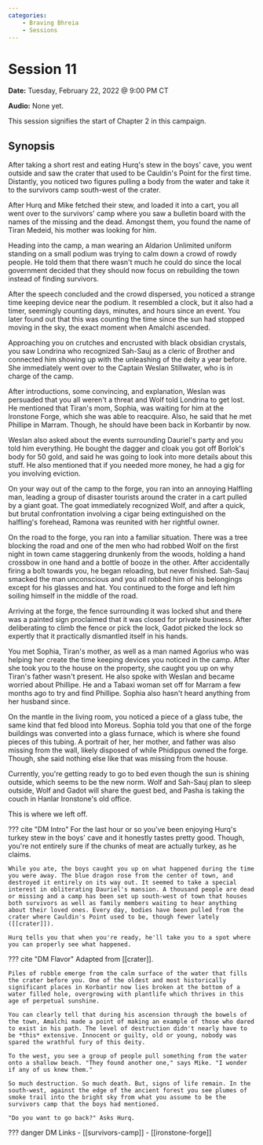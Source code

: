 ```yaml
---
categories:
    - Braving Bhreia
    - Sessions
---
```

# Session 11

**Date:** Tuesday, February 22, 2022 @ 9:00 PM CT

**Audio:** None yet.

This session signifies the start of Chapter 2 in this campaign.

## Synopsis

After taking a short rest and eating Hurq's stew in the boys' cave, you went outside and saw the crater that used to be Cauldin's Point for the first time. Distantly, you noticed two figures pulling a body from the water and take it to the survivors camp south-west of the crater.

After Hurq and Mike fetched their stew, and loaded it into a cart, you all went over to the survivors' camp where you saw a bulletin board with the names of the missing and the dead. Amongst them, you found the name of Tiran Medeid, his mother was looking for him.

Heading into the camp, a man wearing an Aldarion Unlimited uniform standing on a small podium was trying to calm down a crowd of rowdy people. He told them that there wasn't much he could do since the local government decided that they should now focus on rebuilding the town instead of finding survivors.

After the speech concluded and the crowd dispersed, you noticed a strange time keeping device near the podium. It resembled a clock, but it also had a timer, seemingly counting days, minutes, and hours since an event. You later found out that this was counting the time since the sun had stopped moving in the sky, the exact moment when Amalchi ascended.

Approaching you on crutches and encrusted with black obsidian crystals, you saw Londrina who recognized Sah-Sauj as a cleric of Brother and connected him showing up with the unleashing of the deity a year before. She immediately went over to the Captain Weslan Stillwater, who is in charge of the camp.

After introductions, some convincing, and explanation, Weslan was persuaded that you all weren't a threat and Wolf told Londrina to get lost. He mentioned that Tiran's mom, Sophia, was waiting for him at the Ironstone Forge, which she was able to reacquire. Also, he said that he met Phillipe in Marram. Though, he should have been back in Korbantir by now.

Weslan also asked about the events surrounding Dauriel's party and you told him everything. He bought the dagger and cloak you got off Borlok's body for 50 gold, and said he was going to look into more details about this stuff. He also mentioned that if you needed more money, he had a gig for you involving eviction.

On your way out of the camp to the forge, you ran into an annoying Halfling man, leading a group of disaster tourists around the crater in a cart pulled by a giant goat. The goat immediately recognized Wolf, and after a quick, but brutal confrontation involving a cigar being extinguished on the halfling's forehead, Ramona was reunited with her rightful owner.

On the road to the forge, you ran into a familiar situation. There was a tree blocking the road and one of the men who had robbed Wolf on the first night in town came staggering drunkenly from the woods, holding a hand crossbow in one hand and a bottle of booze in the other. After accidentally firing a bolt towards you, he began reloading, but never finished. Sah-Sauj smacked the man unconscious and you all robbed him of his belongings except for his glasses and hat. You continued to the forge and left him soiling himself in the middle of the road.

Arriving at the forge, the fence surrounding it was locked shut and there was a painted sign proclaimed that it was closed for private business. After deliberating to climb the fence or pick the lock, Gadot picked the lock so expertly that it practically dismantled itself in his hands.

You met Sophia, Tiran's mother, as well as a man named Agorius who was helping her create the time keeping devices you noticed in the camp. After she took you to the house on the property, she caught you up on why Tiran's father wasn't present. He also spoke with Weslan and became worried about Phillipe. He and a Tabaxi woman set off for Marram a few months ago to try and find Phillipe. Sophia also hasn't heard anything from her husband since.

On the mantle in the living room, you noticed a piece of a glass tube, the same kind that fed blood into Moreus. Sophia told you that one of the forge buildings was converted into a glass furnace, which is where she found pieces of this tubing. A portrait of her, her mother, and father was also missing from the wall, likely disposed of while Phidippus owned the forge. Though, she said nothing else like that was missing from the house.

Currently, you're getting ready to go to bed even though the sun is shining outside, which seems to be the new norm. Wolf and Sah-Sauj plan to sleep outside, Wolf and Gadot will share the guest bed, and Pasha is taking the couch in Hanlar Ironstone's old office.

This is where we left off.

??? cite "DM Intro"
    For the last hour or so you've been enjoying Hurq's turkey stew in the boys' cave and it honestly tastes pretty good. Though, you're not entirely sure if the chunks of meat are actually turkey, as he claims.

    While you ate, the boys caught you up on what happened during the time you were away. The blue dragon rose from the center of town, and destroyed it entirely on its way out. It seemed to take a special interest in obliterating Dauriel's mansion. A thousand people are dead or missing and a camp has been set up south-west of town that houses both survivors as well as family members waiting to hear anything about their loved ones. Every day, bodies have been pulled from the crater where Cauldin's Point used to be, though fewer lately ([[crater]]).

    Hurq tells you that when you're ready, he'll take you to a spot where you can properly see what happened.

??? cite "DM Flavor"
    Adapted from [[crater]].

    Piles of rubble emerge from the calm surface of the water that fills the crater before you. One of the oldest and most historically significant places in Korbantir now lies broken at the bottom of a water filled hole, overgrowing with plantlife which thrives in this age of perpetual sunshine.

    You can clearly tell that during his ascension through the bowels of the town, Amalchi made a point of making an example of those who dared to exist in his path. The level of destruction didn't nearly have to be *this* extensive. Innocent or guilty, old or young, nobody was spared the wrathful fury of this deity.

    To the west, you see a group of people pull something from the water onto a shallow beach. "They found another one," says Mike. "I wonder if any of us knew them."

    So much destruction. So much death. But, signs of life remain. In the south-west, against the edge of the ancient forest you see plumes of smoke trail into the bright sky from what you assume to be the survivors camp that the boys had mentioned.

    "Do you want to go back?" Asks Hurq.

??? danger DM Links
    - [[survivors-camp]]
    - [[ironstone-forge]]
